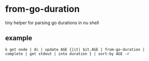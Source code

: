 # from-go-duration

tiny helper for parsing go durations in nu shell

## example

```nu
k get node | dc | update AGE {|it| $it.AGE | from-go-duration | complete | get stdout | into duration } | sort-by AGE -r
```